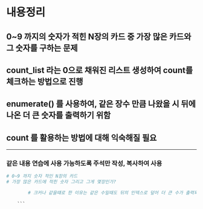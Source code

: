 # 내용정리

## 0~9 까지의 숫자가 적힌 N장의 카드 중 가장 많은 카드와 그 숫자를 구하는 문제
## count_list 라는 0으로 채워진 리스트 생성하여 count를 체크하는 방법으로 진행
## enumerate() 를 사용하여, 같은 장수 만큼 나왔을 시 뒤에 나온 더 큰 숫자를 출력하기 위함
## count 를 활용하는 방법에 대해 익숙해질 필요

---
### 같은 내용 연습에 사용 가능하도록 주석만 작성, 복사하여 사용
```python
# 0~9 까지 숫자 적인 N장의 카드
# 가장 많은 카드에 적힌 숫자 그리고 그게 몇장인가?

        # 크커나 같을떄로 한 이유는 같은 수일때도 뒤의 인덱스로 덮어 더 큰 수가 출력되도록 함을 위해
        
    ```